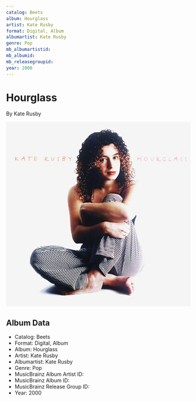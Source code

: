 ```yaml
---
catalog: Beets
album: Hourglass
artist: Kate Rusby
format: Digital, Album
albumartist: Kate Rusby
genre: Pop
mb_albumartistid: 
mb_albumid: 
mb_releasegroupid: 
year: 2000
---
```


# Hourglass

By Kate Rusby

![](../../assets/beetscovers/Kate_Rusby-Hourglass.jpg)

## Album Data

- Catalog: Beets
- Format: Digital, Album
- Album: Hourglass
- Artist: Kate Rusby
- Albumartist: Kate Rusby
- Genre: Pop
- MusicBrainz Album Artist ID: 
- MusicBrainz Album ID: 
- MusicBrainz Release Group ID: 
- Year: 2000

